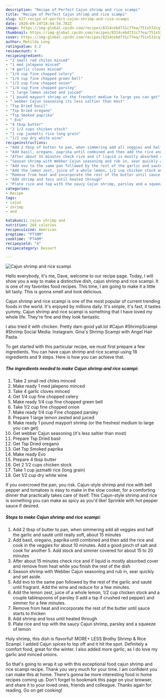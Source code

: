 ```yaml
---
description: "Recipe of Perfect Cajun shrimp and rice scampi"
title: "Recipe of Perfect Cajun shrimp and rice scampi"
slug: 627-recipe-of-perfect-cajun-shrimp-and-rice-scampi
date: 2020-09-24T18:44:54.782Z
image: https://img-global.cpcdn.com/recipes/8314cebd731c77ea/751x532cq70/cajun-shrimp-and-rice-scampi-recipe-main-photo.jpg
thumbnail: https://img-global.cpcdn.com/recipes/8314cebd731c77ea/751x532cq70/cajun-shrimp-and-rice-scampi-recipe-main-photo.jpg
cover: https://img-global.cpcdn.com/recipes/8314cebd731c77ea/751x532cq70/cajun-shrimp-and-rice-scampi-recipe-main-photo.jpg
author: Matilda Long
ratingvalue: 4.2
reviewcount: 4
recipeingredient:
- "2 small red chiles minced"
- "1 med jalepeno minced"
- "4 garlic cloves minced"
- "1/4 cup fine chopped celery"
- "1/4 cup fine chopped green bell"
- "1/2 cup fine chopped onion"
- "1/4 cup Fine chopped parsley"
- "1 large lemon zested and juiced"
- "1 pound mayport shrimp or the freshest medium to large you can get"
- " webber Cajun seasoning its less saltier than most"
- "Tsp Dried basil"
- "Tsp Dried oregano"
- "Tsp Smoked paprika"
- " Evo"
- "4 tbsp butter"
- "2 1/2 cups chicken stock"
- "1 cup jazmatti rice long grain"
- "1/2 cup dry white wine"
recipeinstructions:
- "Add 2 tbsp of butter to pan, when simmering add all veggies and half the garlic and sauté until really soft, about 15 minutes"
- "Add basil, oregano, paprika until combined and then add the rice and cook in the veggies for about 10 minutes. Add a good pinch of salt and cook for another 5. Add stock and simmer covered for about 15 to 20 minutes"
- "After about 15 minutes check rice and if liquid is mostly absorbed cover and remove from heat while you finish the rest of the dish"
- "Season shrimp with Webber Cajun seasoning and rub in, sear quickly and set aside."
- "Add evo to the same pan followed by the rest of the garlic and sauté until fragrant. Add the wine and reduce for a few minutes."
- "Add the lemon zest, juice of a whole lemon, 1/2 cup chicken stock and a couple tablespoons of parsley (I add a tsp if crushed red pepper) and simmer for a few minutes."
- "Remove from heat and incorporate the rest of the butter until sauce starts to thicken"
- "Add shrimp and toss until heated through"
- "Plate rice and top with the saucy Cajun shrimp, parsley and a squeeze of lemon"
categories:
- Recipe
tags:
- cajun
- shrimp
- and

katakunci: cajun shrimp and 
nutrition: 264 calories
recipecuisine: American
preptime: "PT30M"
cooktime: "PT40M"
recipeyield: "4"
recipecategory: Dessert

---
```



![Cajun shrimp and rice scampi](https://img-global.cpcdn.com/recipes/8314cebd731c77ea/751x532cq70/cajun-shrimp-and-rice-scampi-recipe-main-photo.jpg)

Hello everybody, it's me, Dave, welcome to our recipe page. Today, I will show you a way to make a distinctive dish, cajun shrimp and rice scampi. It is one of my favorites food recipes. This time, I am going to make it a little bit tasty. This is gonna smell and look delicious.

Cajun shrimp and rice scampi is one of the most popular of current trending foods in the world. It's enjoyed by millions daily. It's simple, it's fast, it tastes yummy. Cajun shrimp and rice scampi is something that I have loved my whole life. They're fine and they look fantastic.

I also tried it with chicken. Pretty darn good yall.lol #Cajun #ShrimpScampi #Shrimp Social Media: Instagram. Gina&#39;s Shrimp Scampi with Angel Hair Pasta.


To get started with this particular recipe, we must first prepare a few ingredients. You can have cajun shrimp and rice scampi using 18 ingredients and 9 steps. Here is how you can achieve that.

<!--inarticleads1-->

##### The ingredients needed to make Cajun shrimp and rice scampi:

1. Take 2 small red chiles minced
1. Make ready 1 med jalepeno minced
1. Take 4 garlic cloves minced
1. Get 1/4 cup fine chopped celery
1. Make ready 1/4 cup fine chopped green bell
1. Take 1/2 cup fine chopped onion
1. Make ready 1/4 cup Fine chopped parsley
1. Prepare 1 large lemon zested and juiced
1. Make ready 1 pound mayport shrimp (or the freshest medium to large you can get)
1. Get  webber Cajun seasoning (it&#39;s less saltier than most)
1. Prepare Tsp Dried basil
1. Get Tsp Dried oregano
1. Get Tsp Smoked paprika
1. Make ready  Evo
1. Prepare 4 tbsp butter
1. Get 2 1/2 cups chicken stock
1. Take 1 cup jazmatti rice (long grain)
1. Get 1/2 cup dry white wine


If you overcrowd the pan, you risk. Cajun-style shrimp and rice with bell pepper and tomatoes is easy to make in the slow cooker, for a comforting dinner that practically takes care of itself. This Cajun-style shrimp and rice is something you can make as spicy as you&#39;d like! Sprinkle with hot pepper sauce if desired. 

<!--inarticleads2-->

##### Steps to make Cajun shrimp and rice scampi:

1. Add 2 tbsp of butter to pan, when simmering add all veggies and half the garlic and sauté until really soft, about 15 minutes
1. Add basil, oregano, paprika until combined and then add the rice and cook in the veggies for about 10 minutes. Add a good pinch of salt and cook for another 5. Add stock and simmer covered for about 15 to 20 minutes
1. After about 15 minutes check rice and if liquid is mostly absorbed cover and remove from heat while you finish the rest of the dish
1. Season shrimp with Webber Cajun seasoning and rub in, sear quickly and set aside.
1. Add evo to the same pan followed by the rest of the garlic and sauté until fragrant. Add the wine and reduce for a few minutes.
1. Add the lemon zest, juice of a whole lemon, 1/2 cup chicken stock and a couple tablespoons of parsley (I add a tsp if crushed red pepper) and simmer for a few minutes.
1. Remove from heat and incorporate the rest of the butter until sauce starts to thicken
1. Add shrimp and toss until heated through
1. Plate rice and top with the saucy Cajun shrimp, parsley and a squeeze of lemon


Holy shrimp, this dish is flavorful! MORE+ LESS Brothy Shrimp &amp; Rice Scampi. I added Cajun spices to top off and it hit the spot. Definitely a comfort food, great for the winter. I also added more garlic, as I do love my garlic and minced onions. 

So that's going to wrap it up with this exceptional food cajun shrimp and rice scampi recipe. Thank you very much for your time. I am confident you can make this at home. There's gonna be more interesting food in home recipes coming up. Don't forget to bookmark this page on your browser, and share it to your loved ones, friends and colleague. Thanks again for reading. Go on get cooking!
